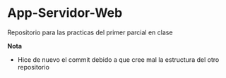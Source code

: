 # App-Servidor-Web
Repositorio para las practicas del primer parcial en clase

**Nota**
- Hice de nuevo el commit debido a que cree mal la estructura del otro repositorio 